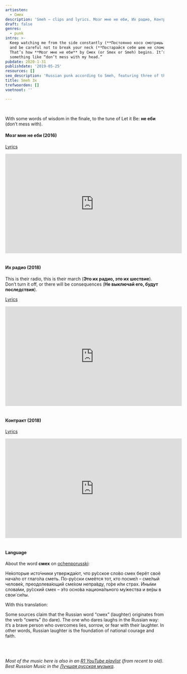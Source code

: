 ```yaml
---
artiesten:
  - Смех
description: 'Smeh – clips and lyrics. Мозг мне не еби, Их радио, Контракт.'
draft: false
genres:
  - punk
intro: >-
  Keep watching me from the side constantly (**Постоянно косо смотришь на меня**)
  and be careful not to break your neck (**Постарайся себе шею не сломать**).
  That’s how **Мозг мне не еби** by Смех (or Smex or Smeh) begins. It’s
  something like “don’t mess with my head.”
pubdate: 2020-1-31
publishdate: '2019-05-25'
resources: []
seo_description: 'Russian punk according to Smeh, featuring three of their best tracks.'
title: Smeh 3x
trefwoorden: []
voetnoot: ''

---
```


<br/>

With some words of wisdom in the finale, to the tune of Let it Be: **не еби** (don’t mess with).

#### Мозг мне не еби (2016)

[Lyrics](https://tekstygruppy.ru/smeh/mozg-ne-ebi.html) 

<iframe
width="560" height="315"
src="https://www.youtube.com/embed/hQBISCLHlr4"
frameborder="0" allow="accelerometer; autoplay; encrypted-media;
gyroscope; picture-in-picture" allowfullscreen></iframe>

<br/>

<br/>

#### Их радио (2018)

This is their radio, this is their march (**Это их радио, это их шествие**). Don’t turn it off, or there will be consequences (**Не выключай его, будут последствия**).

[Lyrics](https://www.musixmatch.com/lyrics/%D0%A1%D0%BC%D0%B5%D1%85-2/%D0%98%D1%85-%D1%80%D0%B0%D0%B4%D0%B8%D0%BE)

<iframe width="560" height="315" src="https://www.youtube.com/embed/rAwP9tFZafs" frameborder="0" allow="accelerometer; autoplay; encrypted-media; gyroscope; picture-in-picture" allowfullscreen></iframe>

<br/>

<br/>

#### Контракт (2018)

[Lyrics](https://tekst-pesni.online/smeh-kontrakt/)

<iframe width="560" height="315"
src="https://www.youtube.com/embed/4HWjwzlipKc"
frameborder="0" allow="accelerometer; autoplay; encrypted-media;
gyroscope; picture-in-picture" allowfullscreen></iframe>

<br/>

<br/>

#### Language

About the word **смех** on [ochenporusski](https://ochenporusski.com/russian-humor/):

Не́которые исто́чники утвержда́ют, что ру́сское сло́во смех берёт своё нача́ло от глаго́ла сметь. По-ру́сски смеётся тот, кто посме́л – сме́лый челове́к, преодолева́ющий сме́хом непра́вду, го́ре и́ли страх. Ины́ми слова́ми, ру́сский смех – э́то осно́ва национа́льного му́жества и ве́ры в свои́ си́лы.

With this translation:

Some sources claim that the Russian word “смех” (laughter) originates from the verb “сметь” (to dare). The one who dares laughs in the Russian way: it’s a brave person who overcomes lies, sorrow, or fear with their laughter. In other words, Russian laughter is the foundation of national courage and faith.

<br/>

<br/>

*Most of the music here is also in an [R1 YouTube playlist](https://www.youtube.com/playlist?list=PLeE-zqOrSLhxfIpK2vuUJNCKSzyVBi0yM) (from recent to old).* <br/>
*Best Russian Music in the [Лучшая русская музыка](https://www.youtube.com/playlist?list=PLeE-zqOrSLhxTFYDvlwUu4hYby9DojwoD).*
